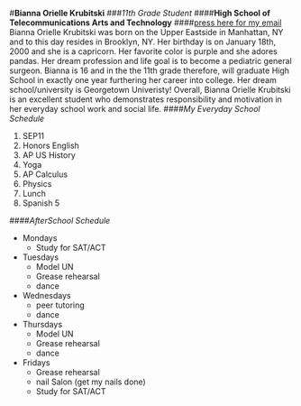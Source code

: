 #**Bianna Orielle Krubitski**
###_11th Grade Student_
####**High School of Telecommunications Arts and Technology**
####[press here for my email](biannak6288@hstat.org)
Bianna Orielle Krubitski was born on the Upper Eastside in Manhattan, NY and to this day resides in Brooklyn, NY. Her birthday is on January 18th, 2000 and she is a capricorn. Her favorite color is purple and she adores pandas. Her dream profession and life goal is to become a pediatric general surgeon. Bianna is 16 and in the the 11th grade therefore, will graduate High School in exactly one year furthering her career into college. Her dream school/university is Georgetown Univeristy! Overall, Bianna Orielle Krubitski is an excellent student who demonstrates responsibility and motivation in her everyday school work and social life.
####_My Everyday School Schedule_
1. SEP11
2. Honors English 
3. AP US History 
4. Yoga 
5. AP Calculus 
6. Physics 
7. Lunch 
8. Spanish 5

####_AfterSchool Schedule_
* Mondays
    * Study for SAT/ACT
* Tuesdays
    * Model UN
    * Grease rehearsal
    * dance
* Wednesdays
    * peer tutoring
    * dance
* Thursdays
    * Model UN
    * Grease rehearsal
    * dance
* Fridays
    * Grease rehearsal
    * nail Salon (get my nails done)
    * Study for SAT/ACT
    